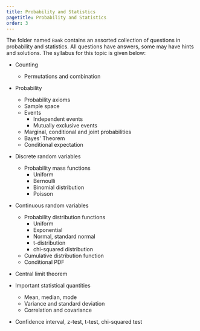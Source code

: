```yaml
---
title: Probability and Statistics
pagetitle: Probability and Statistics
order: 3
---
```


The folder named `Bank` contains an assorted collection of questions in probability and statistics. All questions have answers, some may have hints and solutions. The syllabus for this topic is given below:

- Counting
  - Permutations and combination
- Probability
  - Probability axioms
  - Sample space
  - Events
    - Independent events
    - Mutually exclusive events
  - Marginal, conditional and joint probabilities
  - Bayes' Theorem
  - Conditional expectation
- Discrete random variables
  - Probability mass functions
    - Uniform
    - Bernoulli
    - Binomial distribution
    - Poisson
- Continuous random variables 
  - Probability distribution functions
    - Uniform
    - Exponential
    - Normal, standard normal
    - t-distribution
    - chi-squared distribution
  - Cumulative distribution function
  - Conditional PDF
- Central limit theorem
- Important statistical quantities
  - Mean, median, mode
  - Variance and standard deviation
  - Correlation and covariance

- Confidence interval, z-test, t-test, chi-squared test